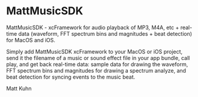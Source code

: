 # MattMusicSDK
MattMusicSDK - xcFramework for audio playback of MP3, M4A, etc + real-time data (waveform, FFT spectrum bins and magnitudes + beat detection) for MacOS and iOS.

Simply add MattMusicSDK xcFramework to your MacOS or iOS project, send it the filename of a music or sound effect file
in your app bundle, call play, and get back real-time data: sample data for drawing the waveform, FFT spectrum bins and magnitudes for drawing a spectrum analyze, and beat detection for syncing events to the music beat.

Matt Kuhn
